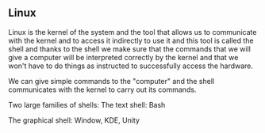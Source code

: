 ## Linux 

Linux is the kernel of the system and the tool that allows us to communicate with the kernel and to access it indirectly to use it and this tool is called the shell and thanks to the shell we make sure that the commands that we will give a computer will be interpreted correctly by the kernel and that we won't have to do things as instructed to successfully access the hardware.

We can give simple commands to the "computer" and the shell communicates with the kernel to carry out its commands.

Two large families of shells:
The text shell: Bash

The graphical shell: Window, KDE, Unity
